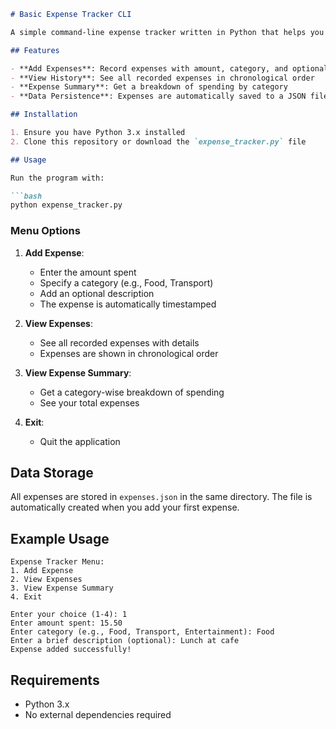 

```markdown
# Basic Expense Tracker CLI

A simple command-line expense tracker written in Python that helps you record and analyze your daily expenses.

## Features

- **Add Expenses**: Record expenses with amount, category, and optional description
- **View History**: See all recorded expenses in chronological order
- **Expense Summary**: Get a breakdown of spending by category
- **Data Persistence**: Expenses are automatically saved to a JSON file

## Installation

1. Ensure you have Python 3.x installed
2. Clone this repository or download the `expense_tracker.py` file

## Usage

Run the program with:

```bash
python expense_tracker.py
```

### Menu Options

1. **Add Expense**:
   - Enter the amount spent
   - Specify a category (e.g., Food, Transport)
   - Add an optional description
   - The expense is automatically timestamped

2. **View Expenses**:
   - See all recorded expenses with details
   - Expenses are shown in chronological order

3. **View Expense Summary**:
   - Get a category-wise breakdown of spending
   - See your total expenses

4. **Exit**:
   - Quit the application

## Data Storage

All expenses are stored in `expenses.json` in the same directory. The file is automatically created when you add your first expense.

## Example Usage

```
Expense Tracker Menu:
1. Add Expense
2. View Expenses
3. View Expense Summary
4. Exit

Enter your choice (1-4): 1
Enter amount spent: 15.50
Enter category (e.g., Food, Transport, Entertainment): Food
Enter a brief description (optional): Lunch at cafe
Expense added successfully!
```

## Requirements

- Python 3.x
- No external dependencies required
